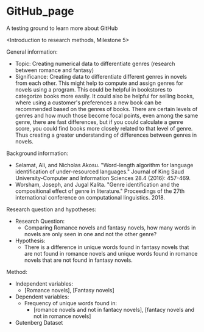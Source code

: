 # GitHub_page
A testing ground to learn more about GitHub

<Introduction to research methods, Milestone 5>

General information:
- Topic: Creating numerical data to differentiate genres (research between romance and fantasy)
- Significance: Creating data to differentiate different genres in novels from each other. This might help to compute and assign genres for novels using a program. This could be helpful in bookstores to categorize books more easily. It could also be helpful for selling books, where using a customer's preferences a new book can be recommended based on the genres of books. There are certain levels of genres and how much those become focal points, even among the same genre, there are fast differences, but if you could calculate a genre score, you could find books more closely related to that level of genre. Thus creating a greater understanding of differences between genres in novels.

Background information:
- Selamat, Ali, and Nicholas Akosu. "Word-length algorithm for language identification of under-resourced languages." Journal of King Saud University-Computer and Information Sciences 28.4 (2016): 457-469.
- Worsham, Joseph, and Jugal Kalita. "Genre identification and the compositional effect of genre in literature." Proceedings of the 27th international conference on computational linguistics. 2018.

Research question and hypotheses:
- Research Question:
  - Comparing Romance novels and fantasy novels, how many words in novels are only seen in one and not the other genre?
- Hypothesis:
  - There is a difference in unique words found in fantasy novels that are not found in romance novels and unique words found in romance novels that are not found in fantasy novels.

Method:
- Independent variables:
  - [Romance novels], [Fantasy novels]
- Dependent variables:
  - Frequency of unique words found in:
    - [romance novels and not in fantacy novels], [fantacy novels and not in romance novels]
- Gutenberg Dataset
